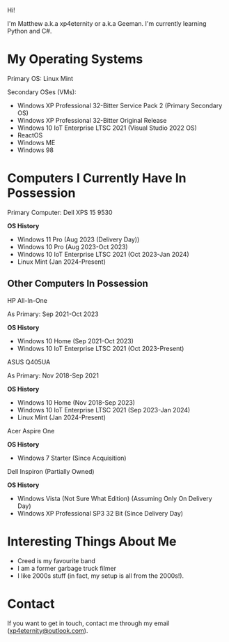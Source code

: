 Hi!

I'm Matthew a.k.a xp4eternity or a.k.a Geeman. I'm currently learning Python and C#.


# My Operating Systems

Primary OS: Linux Mint

Secondary OSes (VMs):

  - Windows XP Professional 32-Bitter Service Pack 2 (Primary Secondary OS)
  - Windows XP Professional 32-Bitter Original Release
  - Windows 10 IoT Enterprise LTSC 2021 (Visual Studio 2022 OS)
  - ReactOS
  - Windows ME
  - Windows 98

# Computers I Currently Have In Possession

  Primary Computer: Dell XPS 15 9530
  
 **OS History**
    
  - Windows 11 Pro (Aug 2023 (Delivery Day)) 
  - Windows 10 Pro (Aug 2023-Oct 2023)   
  - Windows 10 IoT Enterprise LTSC 2021 (Oct 2023-Jan 2024)   
  - Linux Mint (Jan 2024-Present)
      
 ## Other Computers In Possession

  HP All-In-One 
  
  As Primary: Sep 2021-Oct 2023

 **OS History**
      
  - Windows 10 Home (Sep 2021-Oct 2023)      
  - Windows 10 IoT Enterprise LTSC 2021 (Oct 2023-Present)
  
      
ASUS Q405UA 

As Primary: Nov 2018-Sep 2021
    
 **OS History**
    
  - Windows 10 Home (Nov 2018-Sep 2023) 
  - Windows 10 IoT Enterprise LTSC 2021 (Sep 2023-Jan 2024)    
  - Linux Mint (Jan 2024-Present)

  Acer Aspire One
    
**OS History**
    
  - Windows 7 Starter (Since Acquisition)
  
  Dell Inspiron (Partially Owned)
    
 **OS History**
     
  - Windows Vista (Not Sure What Edition) (Assuming Only On Delivery Day)   
  - Windows XP Professional SP3 32 Bit (Since Delivery Day)
        
# Interesting Things About Me

  - Creed is my favourite band
  - I am a former garbage truck filmer
  - I like 2000s stuff (in fact, my setup is all from the 2000s!).

# Contact
If you want to get in touch, contact me through my email (xp4eternity@outlook.com).
